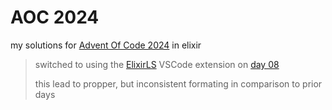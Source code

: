 # AOC 2024

my solutions for [Advent Of Code 2024](https://adventofcode.com/2024) in elixir

> switched to using the [ElixirLS](https://marketplace.visualstudio.com/items?itemName=JakeBecker.elixir-ls) VSCode extension on [day 08](./08)
>
> this lead to propper, but inconsistent formating in comparison to prior days
